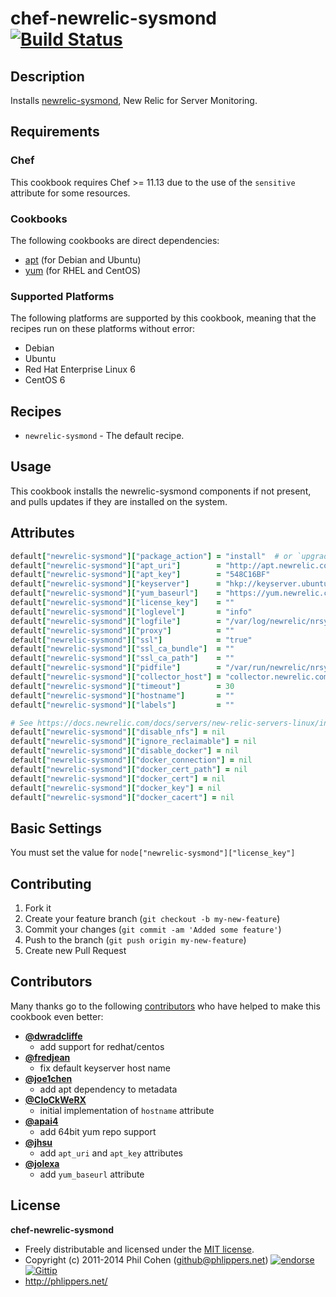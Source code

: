# chef-newrelic-sysmond  [![Build Status](https://travis-ci.org/phlipper/chef-newrelic-sysmond.png?branch=master)](https://travis-ci.org/phlipper/chef-newrelic-sysmond)

## Description

Installs [newrelic-sysmond](https://newrelic.com/docs/server/new-relic-for-server-monitoring), New Relic for Server Monitoring.


## Requirements

### Chef

This cookbook requires Chef >= 11.13 due to the use of the `sensitive` attribute for some resources.

### Cookbooks

The following cookbooks are direct dependencies:

* [apt](https://supermarket.getchef.com/cookbooks/apt) (for Debian and Ubuntu)
* [yum](https://supermarket.getchef.com/cookbooks/yum) (for RHEL and CentOS)

### Supported Platforms

The following platforms are supported by this cookbook, meaning that the recipes run on these platforms without error:

* Debian
* Ubuntu
* Red Hat Enterprise Linux 6
* CentOS 6

## Recipes

* `newrelic-sysmond` - The default recipe.

## Usage

This cookbook installs the newrelic-sysmond components if not present, and pulls updates if they are installed on the system.

## Attributes

```ruby
default["newrelic-sysmond"]["package_action"] = "install"  # or `upgrade`
default["newrelic-sysmond"]["apt_uri"]        = "http://apt.newrelic.com/debian/"
default["newrelic-sysmond"]["apt_key"]        = "548C16BF"
default["newrelic-sysmond"]["keyserver"]      = "hkp://keyserver.ubuntu.com:80"
default["newrelic-sysmond"]["yum_baseurl"]    = "https://yum.newrelic.com/pub/newrelic/el5/#{node["kernel"]["machine"]}"
default["newrelic-sysmond"]["license_key"]    = ""
default["newrelic-sysmond"]["loglevel"]       = "info"
default["newrelic-sysmond"]["logfile"]        = "/var/log/newrelic/nrsysmond.log"
default["newrelic-sysmond"]["proxy"]          = ""
default["newrelic-sysmond"]["ssl"]            = "true"
default["newrelic-sysmond"]["ssl_ca_bundle"]  = ""
default["newrelic-sysmond"]["ssl_ca_path"]    = ""
default["newrelic-sysmond"]["pidfile"]        = "/var/run/newrelic/nrsysmond.pid"
default["newrelic-sysmond"]["collector_host"] = "collector.newrelic.com"
default["newrelic-sysmond"]["timeout"]        = 30
default["newrelic-sysmond"]["hostname"]       = ""
default["newrelic-sysmond"]["labels"]         = ""

# See https://docs.newrelic.com/docs/servers/new-relic-servers-linux/installation-configuration/configuring-servers-linux
default["newrelic-sysmond"]["disable_nfs"] = nil
default["newrelic-sysmond"]["ignore_reclaimable"] = nil
default["newrelic-sysmond"]["disable_docker"] = nil
default["newrelic-sysmond"]["docker_connection"] = nil
default["newrelic-sysmond"]["docker_cert_path"] = nil
default["newrelic-sysmond"]["docker_cert"] = nil
default["newrelic-sysmond"]["docker_key"] = nil
default["newrelic-sysmond"]["docker_cacert"] = nil

```


## Basic Settings

You must set the value for `node["newrelic-sysmond"]["license_key"]`


## Contributing

1. Fork it
2. Create your feature branch (`git checkout -b my-new-feature`)
3. Commit your changes (`git commit -am 'Added some feature'`)
4. Push to the branch (`git push origin my-new-feature`)
5. Create new Pull Request


## Contributors

Many thanks go to the following [contributors](https://github.com/phlipper/chef-newrelic-sysmond/graphs/contributors) who have helped to make this cookbook even better:

* **[@dwradcliffe](https://github.com/dwradcliffe)**
    * add support for redhat/centos
* **[@fredjean](https://github.com/fredjean)**
    * fix default keyserver host name
* **[@joe1chen](https://github.com/joe1chen)**
    * add apt dependency to metadata
* **[@CloCkWeRX](https://github.com/CloCkWeRX)**
    * initial implementation of `hostname` attribute
* **[@apai4](https://github.com/apai4)**
    * add 64bit yum repo support
* **[@jhsu](https://github.com/jhsu)**
    * add `apt_uri` and `apt_key` attributes
* **[@jolexa](https://github.com/jolexa)**
    * add `yum_baseurl` attribute


## License

**chef-newrelic-sysmond**

* Freely distributable and licensed under the [MIT license](http://phlipper.mit-license.org/2011-2014/license.html).
* Copyright (c) 2011-2014 Phil Cohen (github@phlippers.net) [![endorse](http://api.coderwall.com/phlipper/endorsecount.png)](http://coderwall.com/phlipper)  [![Gittip](http://img.shields.io/gittip/phlipper.png)](https://www.gittip.com/phlipper/)
* http://phlippers.net/
